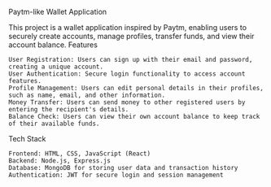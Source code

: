 Paytm-like Wallet Application

This project is a wallet application inspired by Paytm, enabling users to securely create accounts, manage profiles, transfer funds, and view their account balance.
Features

    User Registration: Users can sign up with their email and password, creating a unique account.
    User Authentication: Secure login functionality to access account features.
    Profile Management: Users can edit personal details in their profiles, such as name, email, and other information.
    Money Transfer: Users can send money to other registered users by entering the recipient's details.
    Balance Check: Users can view their own account balance to keep track of their available funds.

Tech Stack

    Frontend: HTML, CSS, JavaScript (React)
    Backend: Node.js, Express.js
    Database: MongoDB for storing user data and transaction history
    Authentication: JWT for secure login and session management

 
